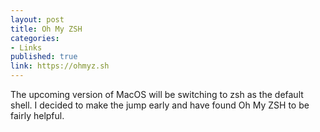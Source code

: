 ```yaml
---
layout: post
title: Oh My ZSH
categories:
- Links
published: true
link: https://ohmyz.sh
---
```


The upcoming version of MacOS will be switching to zsh as the default shell. I decided to make the jump early and have found Oh My ZSH to be fairly helpful. 
